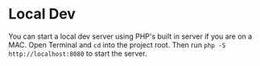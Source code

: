 # Local Dev

You can start a local dev server using PHP's built in server if you
are on a MAC. Open Terminal and `cd` into the project root. Then run
`php -S http://localhost:8080` to start the server.
